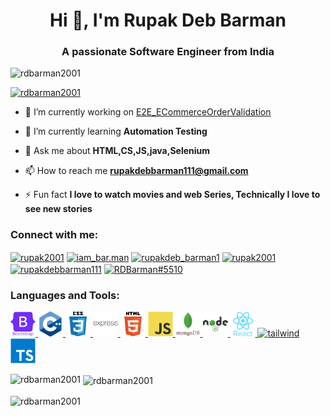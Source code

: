 
<h1 align="center">Hi 👋, I'm Rupak Deb Barman</h1>
<h3 align="center">A passionate Software Engineer from India</h3>

<p align="left"> <img src="https://komarev.com/ghpvc/?username=rdbarman2001&label=Profile%20views&color=0e75b6&style=flat" alt="rdbarman2001" /> </p>

<p align="left"> <a href="https://github.com/ryo-ma/github-profile-trophy"><img src="https://github-profile-trophy.vercel.app/?username=rdbarman2001" alt="rdbarman2001" /></a> </p>

- 🔭 I’m currently working on [E2E_ECommerceOrderValidation]([https://github.com/RDBarman2001/E2E_ECommerceOrderValidation.git])

- 🌱 I’m currently learning **Automation Testing**

- 💬 Ask me about **HTML,CS,JS,java,Selenium**

- 📫 How to reach me **rupakdebbarman111@gmail.com**

- ⚡ Fun fact **I love to watch movies and web Series, Technically I love to see new stories**

<h3 align="left">Connect with me:</h3>
<p align="left">
<a href="https://linkedin.com/in/rupak2001" target="blank"><img align="center" src="https://raw.githubusercontent.com/rahuldkjain/github-profile-readme-generator/master/src/images/icons/Social/linked-in-alt.svg" alt="rupak2001" height="30" width="40" /></a>
<a href="https://instagram.com/iam_bar.man" target="blank"><img align="center" src="https://raw.githubusercontent.com/rahuldkjain/github-profile-readme-generator/master/src/images/icons/Social/instagram.svg" alt="iam_bar.man" height="30" width="40" /></a>
<a href="https://www.hackerrank.com/rupakdeb_barman1" target="blank"><img align="center" src="https://raw.githubusercontent.com/rahuldkjain/github-profile-readme-generator/master/src/images/icons/Social/hackerrank.svg" alt="rupakdeb_barman1" height="30" width="40" /></a>
<a href="https://www.leetcode.com/rupak2001" target="blank"><img align="center" src="https://raw.githubusercontent.com/rahuldkjain/github-profile-readme-generator/master/src/images/icons/Social/leet-code.svg" alt="rupak2001" height="30" width="40" /></a>
<a href="https://auth.geeksforgeeks.org/user/rupakdebbarman111" target="blank"><img align="center" src="https://raw.githubusercontent.com/rahuldkjain/github-profile-readme-generator/master/src/images/icons/Social/geeks-for-geeks.svg" alt="rupakdebbarman111" height="30" width="40" /></a>
<a href="https://discord.gg/RDBarman#5510" target="blank"><img align="center" src="https://raw.githubusercontent.com/rahuldkjain/github-profile-readme-generator/master/src/images/icons/Social/discord.svg" alt="RDBarman#5510" height="30" width="40" /></a>
</p>

<h3 align="left">Languages and Tools:</h3>
<p align="left"> <a href="https://getbootstrap.com" target="_blank" rel="noreferrer"> <img src="https://raw.githubusercontent.com/devicons/devicon/master/icons/bootstrap/bootstrap-plain-wordmark.svg" alt="bootstrap" width="40" height="40"/> </a> <a href="https://www.w3schools.com/cpp/" target="_blank" rel="noreferrer"> <img src="https://raw.githubusercontent.com/devicons/devicon/master/icons/cplusplus/cplusplus-original.svg" alt="cplusplus" width="40" height="40"/> </a> <a href="https://www.w3schools.com/css/" target="_blank" rel="noreferrer"> <img src="https://raw.githubusercontent.com/devicons/devicon/master/icons/css3/css3-original-wordmark.svg" alt="css3" width="40" height="40"/> </a> <a href="https://expressjs.com" target="_blank" rel="noreferrer"> <img src="https://raw.githubusercontent.com/devicons/devicon/master/icons/express/express-original-wordmark.svg" alt="express" width="40" height="40"/> </a> <a href="https://www.w3.org/html/" target="_blank" rel="noreferrer"> <img src="https://raw.githubusercontent.com/devicons/devicon/master/icons/html5/html5-original-wordmark.svg" alt="html5" width="40" height="40"/> </a> <a href="https://developer.mozilla.org/en-US/docs/Web/JavaScript" target="_blank" rel="noreferrer"> <img src="https://raw.githubusercontent.com/devicons/devicon/master/icons/javascript/javascript-original.svg" alt="javascript" width="40" height="40"/> </a> <a href="https://www.mongodb.com/" target="_blank" rel="noreferrer"> <img src="https://raw.githubusercontent.com/devicons/devicon/master/icons/mongodb/mongodb-original-wordmark.svg" alt="mongodb" width="40" height="40"/> </a> <a href="https://nodejs.org" target="_blank" rel="noreferrer"> <img src="https://raw.githubusercontent.com/devicons/devicon/master/icons/nodejs/nodejs-original-wordmark.svg" alt="nodejs" width="40" height="40"/> </a> <a href="https://reactjs.org/" target="_blank" rel="noreferrer"> <img src="https://raw.githubusercontent.com/devicons/devicon/master/icons/react/react-original-wordmark.svg" alt="react" width="40" height="40"/> </a> <a href="https://tailwindcss.com/" target="_blank" rel="noreferrer"> <img src="https://www.vectorlogo.zone/logos/tailwindcss/tailwindcss-icon.svg" alt="tailwind" width="40" height="40"/> </a> <a href="https://www.typescriptlang.org/" target="_blank" rel="noreferrer"> <img src="https://raw.githubusercontent.com/devicons/devicon/master/icons/typescript/typescript-original.svg" alt="typescript" width="40" height="40"/> </a> </p>

<p><img align="left" src="https://github-readme-stats.vercel.app/api/top-langs?username=rdbarman2001&show_icons=true&locale=en&layout=compact" alt="rdbarman2001" /></p>

<p>&nbsp;<img align="center" src="https://github-readme-stats.vercel.app/api?username=rdbarman2001&show_icons=true&locale=en" alt="rdbarman2001" /></p>

<p><img align="center" src="https://github-readme-streak-stats.herokuapp.com/?user=rdbarman2001&" alt="rdbarman2001" /></p>
